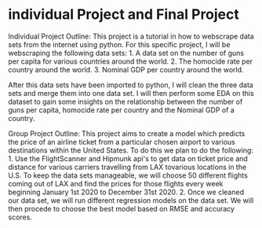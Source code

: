 # individual Project and Final Project
Individual Project Outline:
This project is a tutorial in how to webscrape data sets from the internet using python. For this specific project, I will be webscraping the following data sets: 
    1. A data set on the number of guns per capita for various countries around the world.
    2. The homocide rate per country around the world.
    3. Nominal GDP per country around the world.
 
After this data sets have been imported to python, I will clean the three data sets and merge them into one data set. I will then perform some EDA on this dataset to gain some insights on the relationship between the number of guns per capita, homocide rate per country and the Nominal GDP of a country.

Group Project Outline:
This project aims to create a model which predicts the price of an airline ticket from a particular chosen airport to various destinations within the United States. To do this we plan to do the following:
      1. Use the FlightScanner and Hipmunk api's to get data on ticket price and distance for various carriers travelling from LAX tovarious         locations in the U.S. To keep the data sets manageable, we will choose 50 different flights coming out of LAX and find the  prices for          those flights every week beginning January 1st 2020 to December 31st 2020.
      2. Once we cleaned our data set, we will run different regression models on the data set. We will then procede to choose the best model       based on RMSE and accuracy scores.
